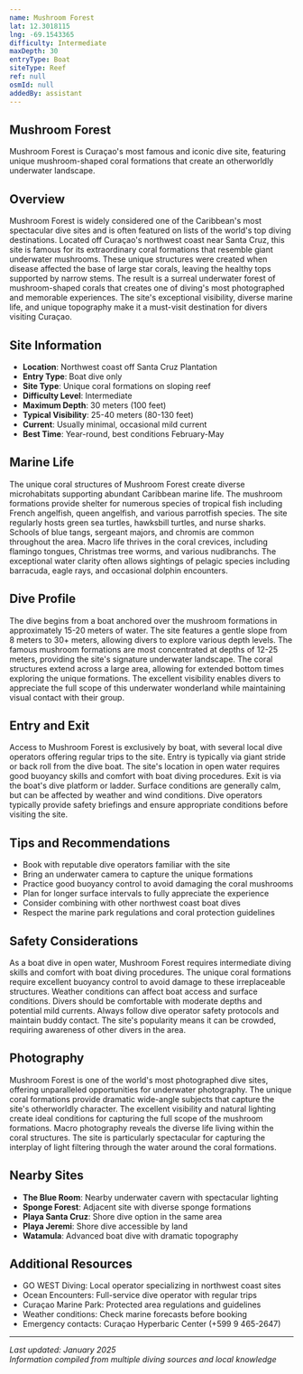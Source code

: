 ```yaml
---
name: Mushroom Forest
lat: 12.3018115
lng: -69.1543365
difficulty: Intermediate
maxDepth: 30
entryType: Boat
siteType: Reef
ref: null
osmId: null
addedBy: assistant
---
```


## Mushroom Forest

Mushroom Forest is Curaçao's most famous and iconic dive site, featuring unique mushroom-shaped coral formations that create an otherworldly underwater landscape.

## Overview

Mushroom Forest is widely considered one of the Caribbean's most spectacular dive sites and is often featured on lists of the world's top diving destinations. Located off Curaçao's northwest coast near Santa Cruz, this site is famous for its extraordinary coral formations that resemble giant underwater mushrooms. These unique structures were created when disease affected the base of large star corals, leaving the healthy tops supported by narrow stems. The result is a surreal underwater forest of mushroom-shaped corals that creates one of diving's most photographed and memorable experiences. The site's exceptional visibility, diverse marine life, and unique topography make it a must-visit destination for divers visiting Curaçao.

## Site Information

- **Location**: Northwest coast off Santa Cruz Plantation
- **Entry Type**: Boat dive only
- **Site Type**: Unique coral formations on sloping reef
- **Difficulty Level**: Intermediate
- **Maximum Depth**: 30 meters (100 feet)
- **Typical Visibility**: 25-40 meters (80-130 feet)
- **Current**: Usually minimal, occasional mild current
- **Best Time**: Year-round, best conditions February-May

## Marine Life

The unique coral structures of Mushroom Forest create diverse microhabitats supporting abundant Caribbean marine life. The mushroom formations provide shelter for numerous species of tropical fish including French angelfish, queen angelfish, and various parrotfish species. The site regularly hosts green sea turtles, hawksbill turtles, and nurse sharks. Schools of blue tangs, sergeant majors, and chromis are common throughout the area. Macro life thrives in the coral crevices, including flamingo tongues, Christmas tree worms, and various nudibranchs. The exceptional water clarity often allows sightings of pelagic species including barracuda, eagle rays, and occasional dolphin encounters.

## Dive Profile

The dive begins from a boat anchored over the mushroom formations in approximately 15-20 meters of water. The site features a gentle slope from 8 meters to 30+ meters, allowing divers to explore various depth levels. The famous mushroom formations are most concentrated at depths of 12-25 meters, providing the site's signature underwater landscape. The coral structures extend across a large area, allowing for extended bottom times exploring the unique formations. The excellent visibility enables divers to appreciate the full scope of this underwater wonderland while maintaining visual contact with their group.

## Entry and Exit

Access to Mushroom Forest is exclusively by boat, with several local dive operators offering regular trips to the site. Entry is typically via giant stride or back roll from the dive boat. The site's location in open water requires good buoyancy skills and comfort with boat diving procedures. Exit is via the boat's dive platform or ladder. Surface conditions are generally calm, but can be affected by weather and wind conditions. Dive operators typically provide safety briefings and ensure appropriate conditions before visiting the site.

## Tips and Recommendations

- Book with reputable dive operators familiar with the site
- Bring an underwater camera to capture the unique formations
- Practice good buoyancy control to avoid damaging the coral mushrooms
- Plan for longer surface intervals to fully appreciate the experience
- Consider combining with other northwest coast boat dives
- Respect the marine park regulations and coral protection guidelines

## Safety Considerations

As a boat dive in open water, Mushroom Forest requires intermediate diving skills and comfort with boat diving procedures. The unique coral formations require excellent buoyancy control to avoid damage to these irreplaceable structures. Weather conditions can affect boat access and surface conditions. Divers should be comfortable with moderate depths and potential mild currents. Always follow dive operator safety protocols and maintain buddy contact. The site's popularity means it can be crowded, requiring awareness of other divers in the area.

## Photography

Mushroom Forest is one of the world's most photographed dive sites, offering unparalleled opportunities for underwater photography. The unique coral formations provide dramatic wide-angle subjects that capture the site's otherworldly character. The excellent visibility and natural lighting create ideal conditions for capturing the full scope of the mushroom formations. Macro photography reveals the diverse life living within the coral structures. The site is particularly spectacular for capturing the interplay of light filtering through the water around the coral formations.

## Nearby Sites

- **The Blue Room**: Nearby underwater cavern with spectacular lighting
- **Sponge Forest**: Adjacent site with diverse sponge formations
- **Playa Santa Cruz**: Shore dive option in the same area
- **Playa Jeremi**: Shore dive accessible by land
- **Watamula**: Advanced boat dive with dramatic topography

## Additional Resources

- GO WEST Diving: Local operator specializing in northwest coast sites
- Ocean Encounters: Full-service dive operator with regular trips
- Curaçao Marine Park: Protected area regulations and guidelines
- Weather conditions: Check marine forecasts before booking
- Emergency contacts: Curaçao Hyperbaric Center (+599 9 465-2647)

---

*Last updated: January 2025*  
*Information compiled from multiple diving sources and local knowledge*